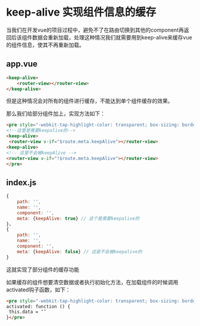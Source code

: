 # keep-alive 实现组件信息的缓存



<!--more-->

当我们在开发vue的项目过程中，避免不了在路由切换到其他的component再返回后该组件数据会重新加载，处理这种情况我们就需要用到keep-alive来缓存vue的组件信息，使其不再重新加载。

## app.vue
```html
<keep-alive>
    <router-view></router-view>
</keep-alive>
```

但是这种情况会对所有的组件进行缓存，不能达到单个组件缓存的效果。

那么我们给部分组件加上，实现方法如下：

```html
<pre style="-webkit-tap-highlight-color: transparent; box-sizing: border-box; font-family: Consolas, Menlo, Courier, monospace; font-size: 16px; white-space: pre-wrap; position: relative; line-height: 1.5; color: rgb(153, 153, 153); margin: 1em 0px; padding: 12px 10px; background: rgb(244, 245, 246); border: 1px solid rgb(232, 232, 232);">
<!--这里是需要keepalive的-->
<keep-alive>
 <router-view v-if="$route.meta.keepAlive"></router-view>
<keep-alive>
<!-- 这里不会被keepAlive -->
<router-view v-if="!$route.meta.keepAlive"></router-view>
</pre>
```

## index.js
```javascript
{
    path: '',
    name: '',
    component: '',
    meta: {keepAlive: true} // 这个是需要keepalive的
}，
{
    path: '',
    name: '',
    component: '',
    meta: {keepAlive: false} // 这是不会被keepalive的
}
```

这就实现了部分组件的缓存功能

如果缓存的组件想要清空数据或者执行初始化方法，在加载组件的时候调用activated钩子函数，如下：

```html
<pre style="-webkit-tap-highlight-color: transparent; box-sizing: border-box; font-family: Consolas, Menlo, Courier, monospace; font-size: 16px; white-space: pre-wrap; position: relative; line-height: 1.5; color: rgb(153, 153, 153); margin: 1em 0px; padding: 12px 10px; background: rgb(244, 245, 246); border: 1px solid rgb(232, 232, 232);">
activated: function () {
 this.data = ‘’
}</pre>
```